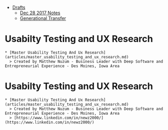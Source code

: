 * [Drafts]()
    * [Dec 28 2017 Notes](articles/dec_28_2017_notes.md)
    * [Generational Transfer](articles/generational_transfer.md)
# Usabilty Testing and UX Research

    * [Master Usability Testing And Ux Research](articles/master_usability_testing_and_ux_research.md)
      > Created by Matthew Nuzum - Business Leader with Deep Software and Entrepreneurial Experience - Des Moines, Iowa Area
# Usabilty Testing and UX Research

    * [Master Usability Testing And Ux Research](articles/master_usability_testing_and_ux_research.md)
      > Created by Matthew Nuzum - Business Leader with Deep Software and Entrepreneurial Experience - Des Moines, Iowa Area
      > [https://www.linkedin.com/in/newz2000/](https://www.linkedin.com/in/newz2000/)
